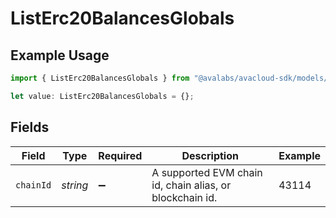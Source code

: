 # ListErc20BalancesGlobals

## Example Usage

```typescript
import { ListErc20BalancesGlobals } from "@avalabs/avacloud-sdk/models/operations";

let value: ListErc20BalancesGlobals = {};
```

## Fields

| Field                                                    | Type                                                     | Required                                                 | Description                                              | Example                                                  |
| -------------------------------------------------------- | -------------------------------------------------------- | -------------------------------------------------------- | -------------------------------------------------------- | -------------------------------------------------------- |
| `chainId`                                                | *string*                                                 | :heavy_minus_sign:                                       | A supported EVM chain id, chain alias, or blockchain id. | 43114                                                    |